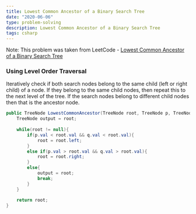 ```yaml
---
title: Lowest Common Ancestor of a Binary Search Tree
date: "2020-06-06"
type: problem-solving
description: Lowest Common Ancestor of a Binary Search Tree
tags: csharp
---
```


Note: This problem was taken from LeetCode - [Lowest Common Ancestor of a Binary Search Tree](https://leetcode.com/problems/lowest-common-ancestor-of-a-binary-search-tree/)

### Using Level Order Traversal

Iteratively check if both search nodes belong to the same child (left or right child) of a node. If they belong to the same child nodes, then repeat this to the next level of the tree. If the search nodes belong to different child nodes then that is the ancestor node.

```csharp
public TreeNode LowestCommonAncestor(TreeNode root, TreeNode p, TreeNode q) {
	TreeNode output = root;
	
	while(root != null){
		if(p.val < root.val && q.val < root.val){
			root = root.left;
		}
		else if(p.val > root.val && q.val > root.val){
			root = root.right;
		}
		else{
			output = root;
			break;
		}
	}
	
	return root;
}
```
